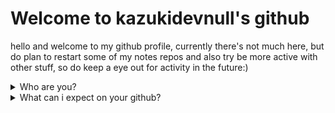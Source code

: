 # Welcome to kazukidevnull's github


hello and welcome to my github profile, currently there's not much here, but do plan to restart some of my notes repos and also try be more active with other stuff, so do keep a eye out for activity in the future:)


<details><summary> Who are you? </summary>

 - known as: KazukiDevNull, kazuki, kazu, KDN
 - Real name: i am sure youl would like that.
 - From: Norway
 - Pronouns: They/them/She/Her
 - Contact: look on the left side of the screen under my bio 

</details>

<details><summary> What can i expect on your github? </summary>

A lot of Notes which i take during my study of everything but other stuff that may appear include: 
- Reverse Engineering and malware related stuff
- TI
- OSINT
- DFIR
- PRIVACY
- Data and statistical stuff

</details>

